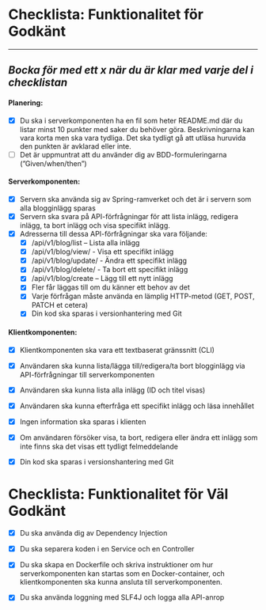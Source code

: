 # Checklista: Funktionalitet för Godkänt

---
_Bocka för med ett **x** när du
är klar med varje del i checklistan_
---


#### Planering:
- [X] Du ska i serverkomponenten ha en fil som heter README.md där du listar minst 10 punkter med saker du behöver göra. Beskrivningarna kan vara korta men ska vara tydliga. Det ska tydligt gå att utläsa huruvida den punkten är avklarad eller inte.
- [ ] Det är uppmuntrat att du använder dig av BDD-formuleringarna (”Given/when/then”)

#### Serverkomponenten:
- [X] Servern ska använda sig av Spring-ramverket och det är i servern som alla blogginlägg sparas
- [x] Servern ska svara på API-förfrågningar för att lista inlägg, redigera inlägg, ta bort inlägg och visa specifikt inlägg.
- [x] Adresserna till dessa API-förfrågningar ska vara följande:
  - [x] /api/v1/blog/list – Lista alla inlägg
  - [x] /api/v1/blog/view/<id> - Visa ett specifikt inlägg
  - [x] /api/v1/blog/update/<id> - Ändra ett specifikt inlägg
  - [x] /api/v1/blog/delete/<id> - Ta bort ett specifikt inlägg
  - [x] /api/v1/blog/create – Lägg till ett nytt inlägg
  - [x] Fler får läggas till om du känner ett behov av det
  - [x] Varje förfrågan måste använda en lämplig HTTP-metod (GET, POST, PATCH et cetera)
  - [x] Din kod ska sparas i versionhantering med Git

#### Klientkomponenten:
- [x] Klientkomponenten ska vara ett textbaserat gränssnitt (CLI)
- [x] Användaren ska kunna lista/lägga till/redigera/ta bort blogginlägg via API-förfrågningar till serverkomponenten
- [x] Användaren ska kunna lista alla inlägg (ID och titel visas)
- [x] Användaren ska kunna efterfråga ett specifikt inlägg och läsa innehållet
- [x] Ingen information ska sparas i klienten
- [x] Om användaren försöker visa, ta bort, redigera eller ändra ett inlägg som inte finns ska det visas ett tydligt felmeddelande
- [x] Din kod ska sparas i versionshantering med Git


# Checklista: Funktionalitet för Väl Godkänt
- [x] Du ska använda dig av Dependency Injection
- [x] Du ska separera koden i en Service och en Controller
- [x] Du ska skapa en Dockerfile och skriva instruktioner om hur serverkomponenten kan startas som en Docker-container, och klientkomponenten ska kunna ansluta till serverkomponenten.
- [x] Du ska använda loggning med SLF4J och logga alla API-anrop

